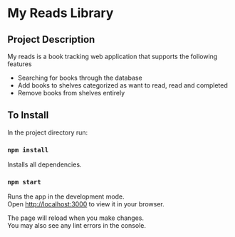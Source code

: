 # My Reads Library

## Project Description

My reads is a book tracking web application that supports the following features

- Searching for books through the database
- Add books to shelves categorized as want to read, read and completed
- Remove books from shelves entirely

## To Install

In the project directory run:

### `npm install`

Installs all dependencies.

### `npm start`

Runs the app in the development mode.\
Open [http://localhost:3000](http://localhost:3000) to view it in your browser.

The page will reload when you make changes.\
You may also see any lint errors in the console.
